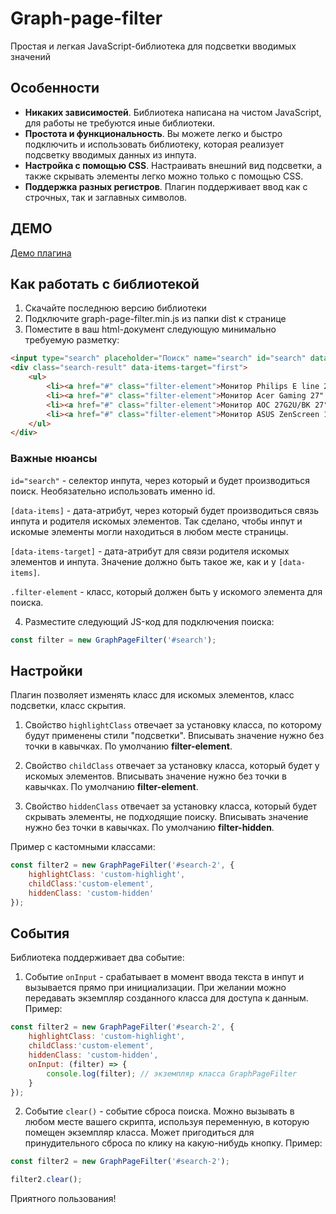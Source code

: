 # Graph-page-filter

Простая и легкая JavaScript-библиотека для подсветки вводимых значений

## Особенности

+ __Никаких зависимостей__.  Библиотека написана на чистом JavaScript, для работы не требуются иные библиотеки.
+ __Простота и функциональность__. Вы можете легко и быстро подключить и использовать библиотеку, которая реализует подсветку вводимых данных из инпута.
+ __Настройка с помощью CSS__. Настраивать внешний вид подсветки, а также скрывать элементы легко можно только с помощью CSS.
+ __Поддержка разных регистров__. Плагин поддерживает ввод как с строчных, так и заглавных символов.

## ДЕМО

<a href="https://graph-filter.maxgraph.ru/" target="_blank">Демо плагина</a>

## Как работать с библиотекой

1. Скачайте последнюю версию библиотеки
2. Подключите graph-page-filter.min.js из папки dist к странице
3. Поместите в ваш html-документ следующую минимально требуемую разметку:
```html
<input type="search" placeholder="Поиск" name="search" id="search" data-items="first">
<div class="search-result" data-items-target="first">
	<ul>
		<li><a href="#" class="filter-element">Монитор Philips E line 24" [1920x1080@144 Гц, VA, 1 мс]</a></li>
		<li><a href="#" class="filter-element">Монитор Acer Gaming 27" [2560x1440@75 Гц, TN, 1 мс]</a></li>
		<li><a href="#" class="filter-element">Монитор AOC 27G2U/BK 27" [1920x1080@144 Гц, IPS, 1 мс]</a></li>
		<li><a href="#" class="filter-element">Монитор ASUS ZenScreen 14" [1920x1080@60 Гц, IPS, 5 мс]</a></li>
	</ul>
</div>
```
### Важные нюансы

`id="search"` - селектор инпута, через который и будет производиться поиск. Необязательно использовать именно id.

`[data-items]` - дата-атрибут, через который будет производиться связь инпута и родителя искомых элементов. Так сделано, чтобы инпут и искомые элементы могли находиться в любом месте страницы.

`[data-items-target]` - дата-атрибут для связи родителя искомых элементов и инпута. Значение должно быть такое же, как и у `[data-items]`.

`.filter-element` - класс, который должен быть у искомого элемента для поиска.

4. Разместите следующий JS-код для подключения поиска:

```javascript
const filter = new GraphPageFilter('#search');
```

## Настройки
Плагин позволяет изменять класс для искомых элементов, класс подсветки, класс скрытия.

1. Свойство `highlightClass` отвечает за установку класса, по которому будут применены стили "подсветки". Вписывать значение нужно без точки в кавычках. По умолчанию __filter-element__.

2. Свойство `childClass` отвечает за установку класса, который будет у искомых элементов. Вписывать значение нужно без точки в кавычках. По умолчанию __filter-element__.

3. Свойство `hiddenClass` отвечает за установку класса, который будет скрывать элементы, не подходящие поиску. Вписывать значение нужно без точки в кавычках. По умолчанию __filter-hidden__.

Пример с кастомными классами:
```javascript
const filter2 = new GraphPageFilter('#search-2', {
	highlightClass: 'custom-highlight',
	childClass:'custom-element',
	hiddenClass: 'custom-hidden'
});
```

## События

Библиотека поддерживает два событие:

1. Событие `onInput` - срабатывает в момент ввода текста в инпут и вызывается прямо при инициализации. При желании можно передавать экземпляр созданного класса для доступа к данным. Пример:

```javascript
const filter2 = new GraphPageFilter('#search-2', {
	highlightClass: 'custom-highlight',
	childClass:'custom-element',
	hiddenClass: 'custom-hidden',
	onInput: (filter) => {
		console.log(filter); // экземпляр класса GraphPageFilter
	}
});
```

2. Событие `clear()` - событие сброса поиска. Можно вызывать в любом месте вашего скрипта, используя переменную, в которую помещен экземпляр класса. Может пригодиться для принудительного сброса по клику на какую-нибудь кнопку. Пример:

```javascript
const filter2 = new GraphPageFilter('#search-2');

filter2.clear();
```

Приятного пользования!